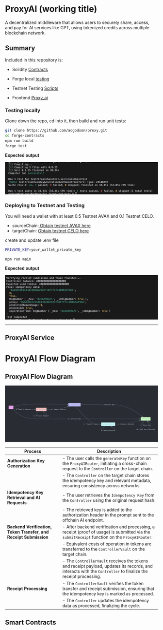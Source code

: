# ProxyAI (working title)

A decentralized middleware that allows users to securely share, access, and pay for AI services like GPT, using tokenized credits across multiple blockchain network.

## Summary

Included in this repository is:

- Solidity [Contracts]()
- Forge local [testing]()
- Testnet Testing [Scripts]()

- Frontend [Proxy_ai]()

### Testing locally

Clone down the repo, cd into it, then build and run unit tests:

```bash
git clone https://github.com/acgodson/proxy.git
cd forge-contracts
npm run build
forge test
```

**Expected output**

![alt text](forge-contracts/image1.png)

### Deploying to Testnet and Testing

You will need a wallet with at least 0.5 Testnet AVAX and 0.1 Testnet CELO.

- sourceChain:[ Obtain testnet AVAX here ]()
- targetChain: [Obtain testnet CELO here]()

create and update .env file

```bash
PRIVATE_KEY=your_wallet_private_key
```

```bash
npm run main
```

**Expected output**

![testnet](forge-contracts/image2.png)

---

## ProxyAI Service

# ProxyAI Flow Diagram

## ProxyAI Flow Diagram

![alt text](forge-contracts/image3.png)

| **Process**                                                      | **Description**                                                                                                                                               |
| ---------------------------------------------------------------- | ------------------------------------------------------------------------------------------------------------------------------------------------------------- |
| **Authorization Key Generation**                                 | - The user calls the `generateKey` function on the `ProxyAIRouter`, initiating a cross-chain request to the `Controller` on the target chain.                 |
|                                                                  | - The `Controller` on the target chain stores the idempotency key and relevant metadata, ensuring consistency across networks.                                |
| **Idempotency Key Retrieval and AI Requests**                    | - The user retrieves the `Idempotency Key` from the `Controller` using the original request hash.                                                             |
|                                                                  | - The retrieved key is added to the authorization header in the prompt sent to the offchain AI endpoint.                                                      |
| **Backend Verification, Token Transfer, and Receipt Submission** | - After backend verification and processing, a receipt (proof of usage) is submitted via the `submitReceipt` function on the `ProxyAIRouter`.                 |
|                                                                  | - Equivalent costs of operation in tokens are transferred to the `ControllerVault` on the target chain.                                                       |
|                                                                  | - The `ControllerVault` receives the tokens and receipt payload, updates its records, and interacts with the `Controller` to finalize the receipt processing. |
| **Receipt Processing**                                           | - The `ControllerVault` verifies the token transfer and receipt submission, ensuring that the idempotency key is marked as processed.                         |
|                                                                  | - The `Controller` updates the idempotency data as processed, finalizing the cycle.                                                                           |

## Smart Contracts
